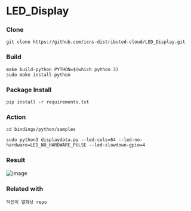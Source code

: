 # LED_Display

### Clone

```
git clone https://github.com/icns-distributed-cloud/LED_Display.git
```

### Build
```
make build-python PYTHON=$(which python 3) 
sudo make install-python 
```

### Package Install

```
pip install -r requirements.txt
```

### Action

```
cd bindings/python/samples

sudo python3 displaydata.py --led-cols=64 --led-no-hardware=LED_NO_HARDWARE_PULSE --led-slowdown-gpio=4

```

### Result
![image](https://user-images.githubusercontent.com/70564639/209068191-5a7f557b-a98c-4da0-aab7-744ff9480da7.png)

### Related with
```
덕인이 열화상 repo
```
